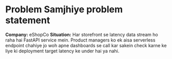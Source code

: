 # Problem Samjhiye problem statement

**Company:**
eShopCo
**Situation:** 
Har storefront se latency data stream ho raha hai FastAPI service mein. Product managers ko ek 
aisa serverless endpoint chahiye jo woh apne dashboards se call kar sakein check
karne ke liye ki deployment target latency ke under hai ya nahi.
